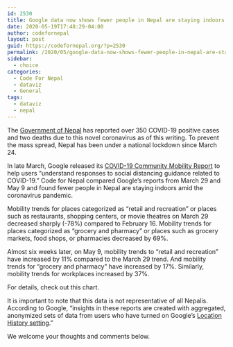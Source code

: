 ```yaml
---
id: 2530
title: Google data now shows fewer people in Nepal are staying indoors amid the Coronavirus pandemic
date: 2020-05-19T17:48:29-04:00
author: codefornepal
layout: post
guid: https://codefornepal.org/?p=2530
permalink: /2020/05/google-data-now-shows-fewer-people-in-nepal-are-staying-indoors-amid-the-coronavirus-pandemic/
sidebar:
  - choice
categories:
  - Code For Nepal
  - dataviz
  - General
tags:
  - dataviz
  - nepal
---
```

The [Government of Nepal](https://covid19.gov.np/) has reported over 350 COVID-19 positive cases and two deaths due to this novel coronavirus as of this writing. To prevent the mass spread, Nepal has been under a national lockdown since March 24.

In late March, Google released its [COVID-19 Community Mobility Report](https://www.google.com/covid19/mobility/) to help users “understand responses to social distancing guidance related to COVID-19.” Code for Nepal compared Google’s reports from March 29 and May 9 and found fewer people in Nepal are staying indoors amid the coronavirus pandemic.&nbsp;

Mobility trends for places categorized as “retail and recreation” or places such as restaurants, shopping centers, or movie theatres on March 29 decreased sharply (-78%) compared to February 16. Mobility trends for places categorized as “grocery and pharmacy” or places such as grocery markets, food shops, or pharmacies decreased by 69%.&nbsp;

Almost six weeks later, on May 9, mobility trends to “retail and recreation” have increased by 11% compared to the March 29 trend. And mobility trends for “grocery and pharmacy” have increased by 17%. Similarly, mobility trends for workplaces increased by 37%.&nbsp;

For details, check out this chart.&nbsp;

It is important to note that this data is not representative of all Nepalis. According to Google, “insights in these reports are created with aggregated, anonymized sets of data from users who have turned on Google’s [Location History setting](https://support.google.com/accounts/answer/3118687).”

We welcome your thoughts and comments below.